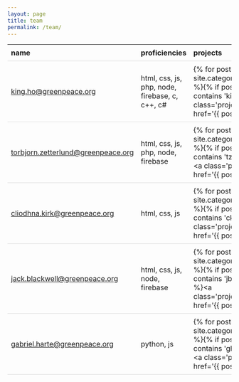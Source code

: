 ```yaml
---
layout: page
title: team
permalink: /team/
---
```

<style type="text/css">
table {
  border-collapse: collapse;
  width: 100%;
}

th, td {
  padding: 8px;
  text-align: left;
  border-bottom: 1px solid #ddd;
}

tr:hover{
  background-color:#f5f5f5
}
.projectlink {
  background : rgba(0, 132, 0, 0.3);
  padding:2px;
}
</style>
name | proficiencies | projects | location
--- | --- | --- | ---
king.ho@greenpeace.org | html, css, js, php, node, firebase, c, c++, c# | {% for post in site.categories.project %}{% if post.tags contains 'kiho' %}<a class='projectlink' href='{{ post.url | relative_url }}'>{{ post.title | escape }}</a>&nbsp;{% endif %}{% endfor %} | Amsterdam, Netherlands
torbjorn.zetterlund@greenpeace.org | html, css, js, php, node, firebase | {% for post in site.categories.project %}{% if post.tags contains 'tzetterl' %}<a class='projectlink' href='{{ post.url | relative_url }}'>{{ post.title | escape }}</a>&nbsp;{% endif %}{% endfor %} | Amsterdam, Netherlands
cliodhna.kirk@greenpeace.org | html, css, js | {% for post in site.categories.project %}{% if post.tags contains 'ckirk' %}<a class='projectlink' href='{{ post.url | relative_url }}'>{{ post.title | escape }}</a>&nbsp;{% endif %}{% endfor %} | Amsterdam, Netherlands
jack.blackwell@greenpeace.org | html, css, js, node, firebase | {% for post in site.categories.project %}{% if post.tags contains 'jblackwe' %}<a class='projectlink' href='{{ post.url | relative_url }}'>{{ post.title | escape }}</a>&nbsp;{% endif %}{% endfor %} | Amsterdam, Netherlands
gabriel.harte@greenpeace.org | python, js | {% for post in site.categories.project %}{% if post.tags contains 'gharte' %}<a class='projectlink' href='{{ post.url | relative_url }}'>{{ post.title | escape }}</a>&nbsp;{% endif %}{% endfor %} | Amsterdam, Netherlands
